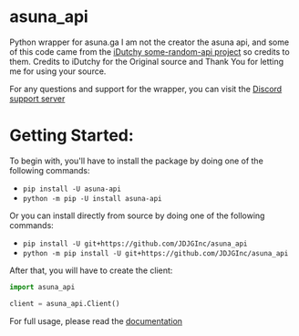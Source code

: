 # asuna_api
Python wrapper for asuna.ga
I am not the creator the asuna api, and some of this code came from the [iDutchy some-random-api project](https://github.com/iDutchy/sr_api) so credits to them.
Credits to iDutchy for the Original source and Thank You for letting me for using your source.

For any questions and support for the wrapper, you can visit the [Discord support server](https://discord.gg/sHUQCch "JDJG Inc. Official's Blooper Server")

# Getting Started:
To begin with, you'll have to install the package by doing one of the following commands:
- `pip install -U asuna-api`
- `python -m pip -U install asuna-api`

Or you can install directly from source by doing one of the following commands:
- `pip install -U git+https://github.com/JDJGInc/asuna_api`
- `python -m pip install -U git+https://github.com/JDJGInc/asuna_api`

After that, you will have to create the client:
```python
import asuna_api

client = asuna_api.Client()
```
For full usage, please read the [documentation](https://github.com/JDJGInc/asuna_api/blob/main/DOCUMENTATION.md)
